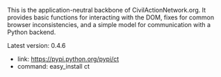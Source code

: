 This is the application-neutral backbone of CivilActionNetwork.org. It provides basic functions for interacting with the DOM, fixes for common browser inconsistencies, and a simple model for communication with a Python backend.

Latest version: 0.4.6
 - link: https://pypi.python.org/pypi/ct
 - command: easy_install ct